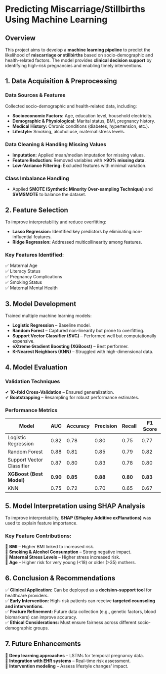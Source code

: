 # **Predicting Miscarriage/Stillbirths Using Machine Learning**

## **Overview**
This project aims to develop a **machine learning pipeline** to predict the likelihood of **miscarriage or stillbirths** based on socio-demographic and health-related factors. The model provides **clinical decision support** by identifying high-risk pregnancies and enabling timely interventions.

## **1. Data Acquisition & Preprocessing**
### **Data Sources & Features**
Collected socio-demographic and health-related data, including:
- **Socioeconomic Factors:** Age, education level, household electricity.
- **Demographic & Physiological:** Marital status, BMI, pregnancy history.
- **Medical History:** Chronic conditions (diabetes, hypertension, etc.).
- **Lifestyle:** Smoking, alcohol use, maternal stress levels.

### **Data Cleaning & Handling Missing Values**
- **Imputation:** Applied mean/median imputation for missing values.
- **Feature Reduction:** Removed variables with **>90% missing data**.
- **Low-Variance Filtering:** Excluded features with minimal variation.

### **Class Imbalance Handling**
- Applied **SMOTE (Synthetic Minority Over-sampling Technique)** and **SVMSMOTE** to balance the dataset.

## **2. Feature Selection**
To improve interpretability and reduce overfitting:
- **Lasso Regression:** Identified key predictors by eliminating non-influential features.
- **Ridge Regression:** Addressed multicollinearity among features.

### **Key Features Identified:**
✅ Maternal Age  
✅ Literacy Status  
✅ Pregnancy Complications  
✅ Smoking Status  
✅ Maternal Mental Health  

## **3. Model Development**
Trained multiple machine learning models:
- **Logistic Regression** – Baseline model.
- **Random Forest** – Captured non-linearity but prone to overfitting.
- **Support Vector Classifier (SVC)** – Performed well but computationally expensive.
- **eXtreme Gradient Boosting (XGBoost)** – Best performer.
- **K-Nearest Neighbors (KNN)** – Struggled with high-dimensional data.

## **4. Model Evaluation**
### **Validation Techniques**
✔ **10-fold Cross-Validation** – Ensured generalization.  
✔ **Bootstrapping** – Resampling for robust performance estimates.  

### **Performance Metrics**
| Model | AUC | Accuracy | Precision | Recall | F1 Score |
|-----------|--------|------------|------------|---------|----------|
| Logistic Regression | 0.82 | 0.78 | 0.80 | 0.75 | 0.77 |
| Random Forest | 0.88 | 0.81 | 0.85 | 0.79 | 0.82 |
| Support Vector Classifier | 0.87 | 0.80 | 0.83 | 0.78 | 0.80 |
| **XGBoost (Best Model)** | **0.90** | **0.85** | **0.88** | **0.80** | **0.83** |
| KNN | 0.75 | 0.72 | 0.70 | 0.65 | 0.67 |

## **5. Model Interpretation using SHAP Analysis**
To improve interpretability, **SHAP (SHapley Additive exPlanations)** was used to explain feature importance.

### **Key Feature Contributions:**
📌 **BMI** – Higher BMI linked to increased risk.  
📌 **Smoking & Alcohol Consumption** – Strong negative impact.  
📌 **Maternal Stress Levels** – Higher stress increased risk.  
📌 **Age** – Higher risk for very young (<18) or older (>35) mothers.  

## **6. Conclusion & Recommendations**
✅ **Clinical Application:** Can be deployed as a **decision-support tool** for healthcare providers.  
✅ **Early Intervention:** High-risk patients can receive **targeted counseling and interventions**.  
✅ **Feature Refinement:** Future data collection (e.g., genetic factors, blood biomarkers) can improve accuracy.  
✅ **Ethical Considerations:** Must ensure fairness across different socio-demographic groups.  

## **7. Future Enhancements**
🚀 **Deep learning approaches** – LSTMs for temporal pregnancy data.  
🚀 **Integration with EHR systems** – Real-time risk assessment.  
🚀 **Intervention modeling** – Assess lifestyle changes' impact.  


